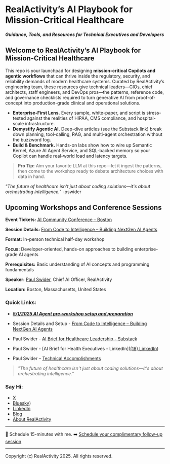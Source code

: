 # RealActivity’s AI Playbook for Mission-Critical Healthcare

##### *Guidance, Tools, and Resources for Technical Executives and Developers*

## Welcome to RealActivity’s AI Playbook for Mission-Critical Healthcare

This repo is your launchpad for designing **mission-critical Copilots and agentic workflows** that can thrive inside the regulatory, security, and reliability demands of modern healthcare systems. Curated by RealActivity’s engineering team, these resources give technical leaders—CIOs, chief architects, staff engineers, and DevOps pros—the patterns, reference code, and governance checklists required to turn generative AI from proof-of-concept into production-grade clinical and operational solutions.

* **Enterprise-First Lens.** Every sample, white-paper, and script is stress-tested against the realities of HIPAA, CMS compliance, and hospital-scale infrastructure.  
* **Demystify Agentic AI.** Deep-dive articles (see the Substack link) break down planning, tool-calling, RAG, and multi-agent orchestration without the buzzword fog.  
* **Build & Benchmark.** Hands-on labs show how to wire up Semantic Kernel, Azure AI Agent Service, and SQL-backed memory so your Copilot can handle real-world load and latency targets.  

> **Pro Tip:** Aim your favorite LLM at this repo—let it ingest the patterns, then come to the workshop ready to debate architecture choices with data in hand.

*"The future of healthcare isn't just about coding solutions—it's about orchestrating intelligence."* -pswider

## Upcoming Workshops and Conference Sessions

**Event Tickets:** [AI Community Conference – Boston](https://allevents.in/cambridge/ai-community-conference-boston/100001274004524829)

**Session Details:** [From Code to Intelligence – Building NextGen AI Agents](nextgenagents-cai.md)

**Format:** In-person technical half-day workshop

**Focus:** Developer-oriented, hands-on approaches to building enterprise-grade AI agents

**Prerequisites:** Basic understanding of AI concepts and programming fundamentals

**Speaker:** [Paul Swider](https://sessionize.com/pswider/), Chief AI Officer, RealActivity

**Location:** Boston, Massachusetts, United States

### **Quick Links:**

- ***[5/1/2025 AI Agent pre-workshop setup and preparation](reporundown.md )*** 

- Session Details and Setup - [From Code to Intelligence – Building NextGen AI Agents](nextgenagents-cai.md)
- Paul Swider - [AI Brief for Healthcare Leadership - Substack](https://substack.com/@pauljswider)
- Paul Swider - [AI Brief for Health Executives - LinkedIn]([(18) LinkedIn](https://www.linkedin.com/newsletters/ai-brief-for-health-executives-6982384712858140672/))
- Paul Swider – [Technical Accomplishments](bio.md)

> *"The future of healthcare isn't just about coding solutions—it's about orchestrating intelligence."*

### **Say Hi:**

- [X](https://www.twitter.com/pswider)
- [Bluesky](https://bsky.app/profile/paulswider.bsky.social))
- [LinkedIn](https://www.linkedin.com/in/pswider)
- [Blog](https://www.paulswider.com)
- [About RealActivity](https://www.realactivity.ai)

---

📅 Schedule 15-minutes with me. ➡️ [Schedule your complimentary follow-up session](http://try.realactivity.ai)

---

Copyright (c) RealActivity 2025. All rights reserved.